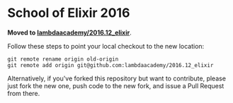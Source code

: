 # School of Elixir 2016

**Moved to [lambdaacademy/2016.12_elixir](https://github.com/lambdaacademy/2016.12_elixir)**.

Follow these steps to point your local checkout to the new location:

```
git remote rename origin old-origin
git remote add origin git@github.com:lambdaacademy/2016.12_elixir
```

Alternatively, if you've forked this repository but want to contribute,
please just fork the new one, push code to the new fork,
and issue a Pull Request from there.
